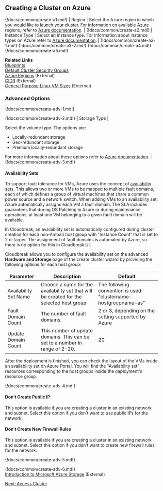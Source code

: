 ## Creating a Cluster on Azure 

{!docs/common/create-a1.md!}
| Region | Select the Azure region in which you would like to launch your cluster. For information on available Azure regions, refer to [Azure documentation](https://azure.microsoft.com/en-us/regions/). |
{!docs/common/create-a2.md!}
| Instance Type | Select an instance type. For information about instance types on Azure refer to [Azure documentation](https://docs.microsoft.com/en-us/azure/virtual-machines/linux/sizes-general). |
{!docs/common/create-a3-1.md!}
{!docs/common/create-a3-2.md!}
{!docs/common/create-a4.md!}
{!docs/common/create-a5.md!}

**Related Links**  
[Blueprints](blueprints.md)   
[Default Cluster Security Groups](security.md#default-cluster-security-groups)   
[Azure Regions](https://azure.microsoft.com/en-us/regions/) (External)     
[CIDR](http://www.ipaddressguide.com/cidr) (External)  
[General Purpose Linux VM Sizes](https://docs.microsoft.com/en-us/azure/virtual-machines/linux/sizes-general) (External)  



### Advanced Options

{!docs/common/create-adv-1.md!}

 
{!docs/common/create-adv-2.md!}
| Storage Type | <p>Select the volume type. The options are:<ul><li>Locally-redundant storage</li><li>Geo-redundant storage</li><li>Premium locally-redundant storage</li></ul> For more information about these options refer to <a href="https://docs.microsoft.com/en-us/azure/storage/storage-introduction" target="_blank">Azure documentation</a>. |
{!docs/common/create-adv-3.md!}

#### Availability Sets 

To support fault tolerance for VMs, Azure uses the concept of [availability sets](https://docs.microsoft.com/en-us/azure/virtual-machines/linux/manage-availability). This allows two or more VMs to be mapped to multiple fault domains, each of which defines a group of virtual machines that share a common power source and a network switch. When adding VMs to an availability set, Azure automatically assigns each VM a fault domain. The SLA includes guarantees that during OS Patching in Azure or during maintenance operations, at least one VM belonging to a given fault domain will be available.

In Cloudbreak, an availability set is automatically configured during cluster creation for each non-Ambari host group with "Instance Count" that is set to 2 or larger. The assignment of fault domains is automated by Azure, so there is no option for this in Cloudbreak UI. 
    
Cloudbreak allows you to configure the availability set on the advanced **Hardware and Storage** page of the create cluster wizard by providing the following options for each host group:  

| Parameter | Description | Default |
|---|---|---|
| Availability Set Name | Choose a name for the availability set that will be created for the selected host group | The following convention is used: "clustername-hostgroupname-as" |
| Fault Domain Count | The number of fault domains. | 2 or 3, depending on the setting supported by Azure  |
| Update Domain Count | This number of update domains. This can be set to a number in range of 2-20. | 20 |

After the deployment is finished, you can check the layout of the VMs inside an availability set on Azure Portal. You will find the "Availability set" resources corresponding to the host groups inside the deployment's resource group.


{!docs/common/create-adv-4.md!} 


#### Don't Create Public IP

This option is available if you are creating a cluster in an existing network and subnet. Select this option if you don't want to use public IPs for the network. 


#### Don't Create New Firewall Rules

This option is available if you are creating a cluster in an existing network and subnet. Select this option if you don't want to create new firewall rules for the network. 

{!docs/common/create-adv-5.md!}
 

{!docs/common/create-adv-6.md!}  
[Introduction to Microsoft Azure Storage](https://docs.microsoft.com/en-us/azure/storage/common/storage-introduction) (External)  



<div class="next">
<a href="../azure-clusters-access/index.html">Next: Access Cluster</a>
</div>


